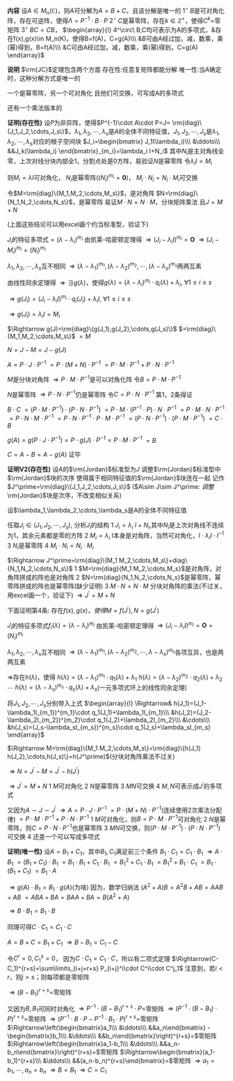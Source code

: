 **内容**
设$A\in M_n(\mathbb{C})$，则$A$可分解为$A=B+C$，且该分解是唯一的
$1^\circ\ B$是可对角化阵，存在可逆阵，使得$\Lambda=P^{-1}\cdot B\cdot P$
$2^\circ\ C$是幂零阵，存在$k\in\mathbb{Z}^+$，使得$C^k=$零矩阵
$3^\circ\ BC=CB$，
$\begin{array}{l}
4^\circ\ B,C均可表示为A的多项式，&存在f(x),g(x)\in M_n(K)，使得B=f(A)，C=g(A)\\\ 
&B可由A经过加，减，数乘，乘(幂)得到，B=f(A)\\\ 
&C可由A经过加，减，数乘，乘(幂)得到，C=g(A)
\end{array}$

**说明**
$\rm{JC}$定理包含两个方面
存在性:任意复矩阵都能分解
唯一性:当$A$确定时，这种分解方式是唯一的

一个是幂零阵，另一个可对角化
且他们可交换，可写成A的多项式

还有一个乘法版本的

**证明(存在性)**
设$P$为非异阵，使得$P^{-1}\cdot A\cdot P=J=
\rm{diag}\{J_1,J_2,\cdots,J_s\}$，$\lambda_1,
\lambda_2,\cdots,\lambda_s$是$A$的全体不同特征值，$J_1,J_2,\cdots,J_s$是$\lambda_1,
\lambda_2,\cdots,\lambda_s$对应的根子空间块
$J_i=\begin{bmatrix}
J_1(\lambda_i)\\\
&\ddots\\\
&&J_k(\lambda_i)
\end{bmatrix}_{m_i}=\lambda_i I+N_i$
其中$N_i$是主对角线全零，上次对线分块内部全1，分割点处是0方阵，易验证$N$是幂零阵
令$\lambda_i I=M_i$

则$M_i=\lambda I$可对角化，
$N_i$是幂零阵($(N_i)^{m_i}=\mathbf0$)，
$M_i\cdot N_i=N_i\cdot M_i$可交换

令$M=\rm{diag}\{M_1,M_2,\cdots,M_s\}$，是对角阵
$N=\rm{diag}\{N_1,N_2,\cdots,N_s\}$，是幂零阵
易证$M\cdot N=N\cdot M$，分块矩阵乘法
且$J=M+N$

(上面这些结论可以用excel画个约当标准型，验证下)

$J_i$的特征多项式$=(\lambda-\lambda_i)^{m_i}$
由凯莱-哈密顿定理得
$\Rightarrow(J_i-\lambda_i I)^{m_i}=\mathbf O$
$\Rightarrow(J_i-M_i)^{m_i}=(N_i)^{m_i}$

$\lambda_1,\lambda_2,\cdots,\lambda_s$互不相同
$\Rightarrow(\lambda-\lambda_1)^{m_1},
(\lambda-\lambda_2)^{m_2},\cdots,
(\lambda-\lambda_s)^{m_s}$两两互素

由线性同余定理得
$\Rightarrow\exists g(\lambda)$，使得$g(\lambda)
=(\lambda-\lambda_i)^{m_i}\cdot q_i(\lambda)
+\lambda_i,\ \forall 1\le i\le s$

$\Rightarrow g(J_i)
=(J_i-\lambda_i I)^{m_i}\cdot q_i(J_i)
+\lambda_i I,\ \forall 1\le i\le s$

$\Rightarrow g(J_i)=\lambda_i I=M_i$

$\Rightarrow g(J)=\rm{diag}\{g(J_1),g(J_2),\cdots,g(J_s)\}$
$=\rm{diag}\{M_1,M_2,\cdots,M_s\}$
$=M$

$N=J-M=J-g(J)$

$A=P\cdot J\cdot P^{-1}$
$=P\cdot (M+N)\cdot P^{-1}$
$=P\cdot M\cdot P^{-1}+P\cdot N\cdot P^{-1}$

$M$是分块对角阵
$\Rightarrow P\cdot M\cdot P^{-1}$是可以对角化阵
令$B=P\cdot M\cdot P^{-1}$

$N$是幂零阵
$\Rightarrow P\cdot N\cdot P^{-1}$仍是幂零阵
令$C=P\cdot N\cdot P^{-1}$
第1，2条得证

$B\cdot C$
$=(P\cdot M\cdot P^{-1})
\cdot(P\cdot N\cdot P^{-1})$
$=P\cdot M\cdot (P^{-1}\cdot P)\cdot N\cdot P^{-1}$
$=P\cdot M\cdot N\cdot P^{-1}$
$=P\cdot N\cdot M\cdot P^{-1}$
$=P\cdot N\cdot P^{-1}\cdot P\cdot M\cdot P^{-1}$
$=(P\cdot N\cdot P^{-1})\cdot (P\cdot M\cdot P^{-1})$
$=C\cdot B$

$g(A)=g(P\cdot J\cdot P^{-1})=
P\cdot g(J)\cdot P^{-1}=P\cdot M\cdot P^{-1}$
$=B$

$C=A-B=A-g(A)$
证毕

**证明V2(存在性)**
设$A$的$\rm{Jordan}$标准型为$J$
调整$\rm{Jordan}$标准型中$\rm{Jordan}$块的次序
使得属于相同特征值的$\rm{Jordan}$块连在一起
记作$J^\prime=\rm{diag}\{J_1,J_2,\cdots,J_s\}$
($A\sim J\sim J^\prime: $调整$\rm{Jordan}$块是次序，不改变相似关系)

设$\lambda_1,\lambda_2,\cdots,\lambda_s是A的全体不同特征值

任取$J_i\in(J_1,J_2,\cdots,J_s)$, 分析$J_i$的结构
1 $J_i=\lambda_i$ $I+N_i$,其中$N_i$是上次对角线不连续为1，其余元素都是零的方阵
2 $M_i=\lambda_i$ I本身是对角阵，当然可对角化，$I\cdot\lambda_i I\cdot I^{-1}$
3 $N_i$是幂零阵
4 $M_i\cdot N_i=N_i\cdot M_i$

$\Rightarrow J^\prime=\rm{diag}\{M_1 M_2,\cdots,M_s\}+diag\{N_1,N_2,\cdots,N_s\}$
1 $M=\rm{diag}{M_1 M_2,\cdots,M_s}$是对角阵，对角阵拼成的阵也是对角阵
2 $N=\rm{diag}{N_1,N_2,\cdots,N_s}$是幂零阵，幂零阵拼成的阵也是幂零阵(缺少证明)
3 $M\cdot N=N\cdot M$ 分块对角阵的乘法(不过关，用excel画一个，验证下)
$\Rightarrow J^\prime=M+N$

下面证明第4条: 存在$f(x),g(x)，使得M=f(J^\prime),N=g(J^\prime)$

$J_i$的特征多项式$f_i(\lambda)=(\lambda-\lambda_i)^{m_i}$
由凯莱-哈密顿定理得
$\Rightarrow(J_i-\lambda_i I)^{m_i}=\mathbf O=(N_i)^{m_i}$

$\lambda_1,\lambda_2,\cdots,\lambda_s$互不相同
$\Rightarrow(\lambda-\lambda_1)^{m_1},(\lambda-\lambda_2)^{m_2},\cdots,\lambda-\lambda_s)^{m_s}$各项互异，也是两两互素

$\Rightarrow$存在$h(\lambda)$，使得
$h(\lambda)=(\lambda-\lambda_1)^{m_1}\cdot q_1(\lambda)+\lambda_1$
$h(\lambda)=(\lambda-\lambda_2)^{m_2}\cdot q_2(\lambda)+\lambda_2$
$\cdots$
$h(\lambda)=(\lambda-\lambda_s)^{m_s}\cdot q_s(\lambda)+\lambda_s$(一元多项式环上的线性同余定理)

将$J_1,J_2,\cdots,J_s$分别带入上式
$\begin{array}{l}
\Rightarrow& h(J_1)=(J_1-\lambda_1I_{m_1})^{m_1}\cdot q_1(J_1)+\lambda_1I_{m_1}\\\ 
&h(J_2)=(J_2-\lambda_2I_{m_2})^{m_2}\cdot q_1(J_2)+\lambda_2I_{m_2}\\\ 
&\cdots\\\ 
&h(J_s)=(J_s-\lambda_sI_{m_s})^{m_s}\cdot q_1(J_s)+\lambda_sI_{m_s}
\end{array}$

$\Rightarrow M=\rm{diag}\{M_1 M_2,\cdots,M_s\}=\rm{diag}\{h(J_1) h(J_2),\cdots,h(J_s)\}=h(J^\prime)$(分块对角阵乘法不过关)

$\Rightarrow N=J^\prime-M=J^\prime-h(J^\prime)$

$\Rightarrow J^\prime=M+N$
1 $M$可对角化
2 $N$是幂零阵
3 $MN$可交换
4 $M,N$可表示成$J^\prime$的多项式

又因为$A\sim J\sim J^\prime$
$\Rightarrow A=P\cdot J\cdot P^{-1}$
$=P\cdot (M+N)\cdot P^{-1}$(连续使用2次乘法分配律)
$=P\cdot M\cdot P^{-1}+P\cdot N\cdot P^{-1}$
1 $M$可对角化，则$B=P\cdot M\cdot P^{-1}$可对角化
2 $N$是幂零阵，则$C=P\cdot N\cdot P^{-1}$也是幂零阵
3 $MN$可交换，则$(P\cdot M\cdot P^{-1})\cdot(P\cdot N\cdot P^{-1})$可交换
4 还差一个可以写成多项式

**证明(唯一性)**
设$A=B_1+C_1$，其中$B_1,C_1$满足前三个条件
$B_1\cdot C_1=C_1\cdot B_1$
$\Rightarrow A\cdot B_1$
$=(B_1+C_1)\cdot B_1$
$=B_1\cdot B_1+C_1\cdot B_1$
$=B_1^2+C_1\cdot B_1$
$=B_1^2+B_1\cdot C_1$
$=B_1\cdot(B_1+C_1)$
$=B_1\cdot A$

$\Rightarrow g(A)\cdot B_1=B_1\cdot g(A)$(为啥)
因为，数学归纳法
$(A^2+A)B=A^2B+AB=AAB+AB$
$=ABA+BA=BAA+BA=B(A^2+A)$

$\Rightarrow B\cdot B_1=B_1\cdot B$

同理可得$C\cdot C_1=C_1\cdot C$

$A=B+C=B_1+C_1$
$\Rightarrow B-B_1=C_1-C$

令$C^r=0,C_1^s=0$，
因为$C\cdot C_1=C_1\cdot C$，所以有二项式定理
$\Rightarrow(C-C_1)^{r+s}=\sum\limits_{i+j=r+s}
P_{i+j}^i\cdot C^i\cdot C^j_1$
注意到，若$i<r$，则$j>s$；则每项都是零矩阵

$\Rightarrow(B-B_1)^{r+s}=$零矩阵

又因为$B,B_1$可同时对角化
$\Rightarrow P^{-1}\cdot(B-B_1)^{r+s}\cdot P=$零矩阵
$\Rightarrow(P^{-1}\cdot(B-B_1)\cdot P)^{r+s}=$零矩阵
$\Rightarrow(P^{-1}\cdot B\cdot P-
P^{-1}\cdot B_1\cdot P)^{r+s}=$零矩阵
$\Rightarrow\left(\begin{bmatrix}a_1\\\ &\ddots\\\ &&a_n\end{bmatrix}
-\begin{bmatrix}b_1\\\ &\ddots\\\ &&b_n\end{bmatrix}\right)^{r+s}=$零矩阵
$\Rightarrow\left(\begin{bmatrix}a_1-b_1\\\ &\ddots\\\ &&a_n-b_n\end{bmatrix}\right)^{r+s}=$零矩阵
$\Rightarrow\begin{bmatrix}(a_1-b_1)^{r+s}\\\ &\ddots\\\ &&(a_n-b_n)^{r+s}\end{bmatrix}=$零矩阵
$\Rightarrow a_1=b_1,\cdots,a_n=b_n$
$\Rightarrow B=B_1$
$\Rightarrow C=C_1$
